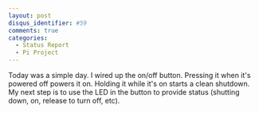 ```yaml
---
layout: post
disqus_identifier: #59
comments: true
categories: 
  - Status Report
  - Pi Project
---
```



Today was a simple day.  I wired up the on/off button.  Pressing it when it's powered off powers it on.  Holding it while it's on starts a clean shutdown.  My next step is to use the LED in the button to provide status (shutting down, on, release to turn off, etc).
